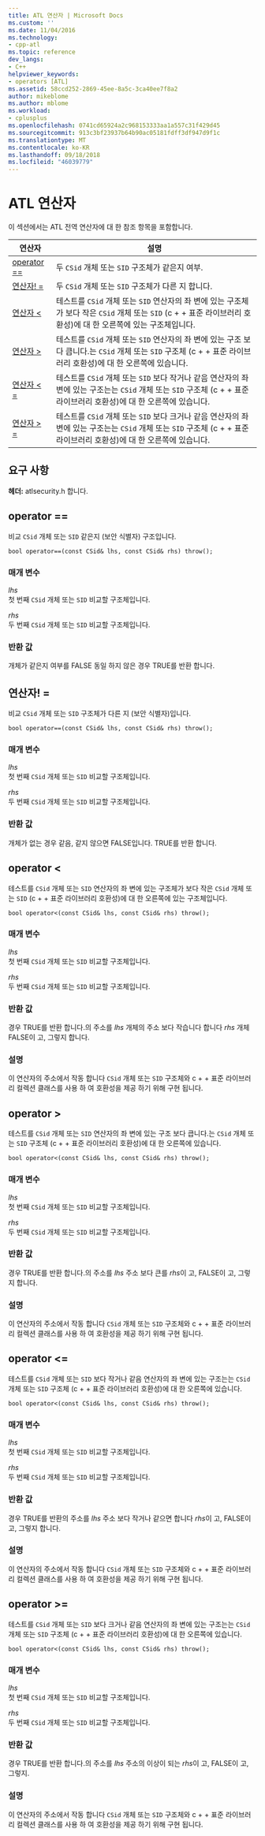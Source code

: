 ```yaml
---
title: ATL 연산자 | Microsoft Docs
ms.custom: ''
ms.date: 11/04/2016
ms.technology:
- cpp-atl
ms.topic: reference
dev_langs:
- C++
helpviewer_keywords:
- operators [ATL]
ms.assetid: 58ccd252-2869-45ee-8a5c-3ca40ee7f8a2
author: mikeblome
ms.author: mblome
ms.workload:
- cplusplus
ms.openlocfilehash: 0741cd65924a2c968153333aa1a557c31f429d45
ms.sourcegitcommit: 913c3bf23937b64b90ac05181fdff3df947d9f1c
ms.translationtype: MT
ms.contentlocale: ko-KR
ms.lasthandoff: 09/18/2018
ms.locfileid: "46039779"
---
```

# <a name="atl-operators"></a>ATL 연산자

이 섹션에서는 ATL 전역 연산자에 대 한 참조 항목을 포함합니다.

|연산자|설명|
|--------------|-----------------|
|[operator ==](#operator_eq_eq)|두 `CSid` 개체 또는 `SID` 구조체가 같은지 여부.|
|[연산자! =](#operator_neq)|두 `CSid` 개체 또는 `SID` 구조체가 다른 지 합니다.|
|[연산자 <](#operator_lt)|테스트를 `CSid` 개체 또는 `SID` 연산자의 좌 변에 있는 구조체가 보다 작은 `CSid` 개체 또는 `SID` (c + + 표준 라이브러리 호환성)에 대 한 오른쪽에 있는 구조체입니다.|
|[연산자 >](#operator_gt)|테스트를 `CSid` 개체 또는 `SID` 연산자의 좌 변에 있는 구조 보다 큽니다.는 `CSid` 개체 또는 `SID` 구조체 (c + + 표준 라이브러리 호환성)에 대 한 오른쪽에 있습니다.|
|[연산자 < =](#operator_lt__eq)|테스트를 `CSid` 개체 또는 `SID` 보다 작거나 같음 연산자의 좌 변에 있는 구조는는 `CSid` 개체 또는 `SID` 구조체 (c + + 표준 라이브러리 호환성)에 대 한 오른쪽에 있습니다.|
|[연산자 > =](#operator_gt__eq)|테스트를 `CSid` 개체 또는 `SID` 보다 크거나 같음 연산자의 좌 변에 있는 구조는는 `CSid` 개체 또는 `SID` 구조체 (c + + 표준 라이브러리 호환성)에 대 한 오른쪽에 있습니다.|

## <a name="requirements"></a>요구 사항

**헤더:** atlsecurity.h 합니다.

##  <a name="operator_eq_eq"></a>  operator ==

비교 `CSid` 개체 또는 `SID` 같은지 (보안 식별자) 구조입니다.

```
bool operator==(const CSid& lhs, const CSid& rhs) throw();
```

### <a name="parameters"></a>매개 변수

*lhs*<br/>
첫 번째 `CSid` 개체 또는 `SID` 비교할 구조체입니다.

*rhs*<br/>
두 번째 `CSid` 개체 또는 `SID` 비교할 구조체입니다.

### <a name="return-value"></a>반환 값

개체가 같은지 여부를 FALSE 동일 하지 않은 경우 TRUE를 반환 합니다.

##  <a name="operator_neq"></a>  연산자! =

비교 `CSid` 개체 또는 `SID` 구조체가 다른 지 (보안 식별자)입니다.

```
bool operator==(const CSid& lhs, const CSid& rhs) throw();
```

### <a name="parameters"></a>매개 변수

*lhs*<br/>
첫 번째 `CSid` 개체 또는 `SID` 비교할 구조체입니다.

*rhs*<br/>
두 번째 `CSid` 개체 또는 `SID` 비교할 구조체입니다.

### <a name="return-value"></a>반환 값

개체가 없는 경우 같음, 같지 않으면 FALSE입니다. TRUE를 반환 합니다.

##  <a name="operator_lt"></a>  operator <

테스트를 `CSid` 개체 또는 `SID` 연산자의 좌 변에 있는 구조체가 보다 작은 `CSid` 개체 또는 `SID` (c + + 표준 라이브러리 호환성)에 대 한 오른쪽에 있는 구조체입니다.

```
bool operator<(const CSid& lhs, const CSid& rhs) throw();
```

### <a name="parameters"></a>매개 변수

*lhs*<br/>
첫 번째 `CSid` 개체 또는 `SID` 비교할 구조체입니다.

*rhs*<br/>
두 번째 `CSid` 개체 또는 `SID` 비교할 구조체입니다.

### <a name="return-value"></a>반환 값

경우 TRUE를 반환 합니다.의 주소를 *lhs* 개체의 주소 보다 작습니다 합니다 *rhs* 개체 FALSE이 고, 그렇지 합니다.

### <a name="remarks"></a>설명

이 연산자의 주소에서 작동 합니다 `CSid` 개체 또는 `SID` 구조체와 c + + 표준 라이브러리 컬렉션 클래스를 사용 하 여 호환성을 제공 하기 위해 구현 됩니다.

##  <a name="operator_gt"></a>  operator >

테스트를 `CSid` 개체 또는 `SID` 연산자의 좌 변에 있는 구조 보다 큽니다.는 `CSid` 개체 또는 `SID` 구조체 (c + + 표준 라이브러리 호환성)에 대 한 오른쪽에 있습니다.

```
bool operator<(const CSid& lhs, const CSid& rhs) throw();
```

### <a name="parameters"></a>매개 변수

*lhs*<br/>
첫 번째 `CSid` 개체 또는 `SID` 비교할 구조체입니다.

*rhs*<br/>
두 번째 `CSid` 개체 또는 `SID` 비교할 구조체입니다.

### <a name="return-value"></a>반환 값

경우 TRUE를 반환 합니다.의 주소를 *lhs* 주소 보다 큰를 *rhs*이 고, FALSE이 고, 그렇지 합니다.

### <a name="remarks"></a>설명

이 연산자의 주소에서 작동 합니다 `CSid` 개체 또는 `SID` 구조체와 c + + 표준 라이브러리 컬렉션 클래스를 사용 하 여 호환성을 제공 하기 위해 구현 됩니다.

##  <a name="operator_lt__eq"></a>  operator <=

테스트를 `CSid` 개체 또는 `SID` 보다 작거나 같음 연산자의 좌 변에 있는 구조는는 `CSid` 개체 또는 `SID` 구조체 (c + + 표준 라이브러리 호환성)에 대 한 오른쪽에 있습니다.

```
bool operator<(const CSid& lhs, const CSid& rhs) throw();
```

### <a name="parameters"></a>매개 변수

*lhs*<br/>
첫 번째 `CSid` 개체 또는 `SID` 비교할 구조체입니다.

*rhs*<br/>
두 번째 `CSid` 개체 또는 `SID` 비교할 구조체입니다.

### <a name="return-value"></a>반환 값

경우 TRUE를 반환의 주소를 *lhs* 주소 보다 작거나 같으면 합니다 *rhs*이 고, FALSE이 고, 그렇지 합니다.

### <a name="remarks"></a>설명

이 연산자의 주소에서 작동 합니다 `CSid` 개체 또는 `SID` 구조체와 c + + 표준 라이브러리 컬렉션 클래스를 사용 하 여 호환성을 제공 하기 위해 구현 됩니다.

##  <a name="operator_gt__eq"></a>  operator >=

테스트를 `CSid` 개체 또는 `SID` 보다 크거나 같음 연산자의 좌 변에 있는 구조는는 `CSid` 개체 또는 `SID` 구조체 (c + + 표준 라이브러리 호환성)에 대 한 오른쪽에 있습니다.

```
bool operator<(const CSid& lhs, const CSid& rhs) throw();
```

### <a name="parameters"></a>매개 변수

*lhs*<br/>
첫 번째 `CSid` 개체 또는 `SID` 비교할 구조체입니다.

*rhs*<br/>
두 번째 `CSid` 개체 또는 `SID` 비교할 구조체입니다.

### <a name="return-value"></a>반환 값

경우 TRUE를 반환 합니다.의 주소를 *lhs* 주소의 이상이 되는 *rhs*이 고, FALSE이 고, 그렇지.

### <a name="remarks"></a>설명

이 연산자의 주소에서 작동 합니다 `CSid` 개체 또는 `SID` 구조체와 c + + 표준 라이브러리 컬렉션 클래스를 사용 하 여 호환성을 제공 하기 위해 구현 됩니다.

